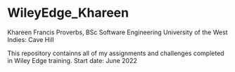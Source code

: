 # WileyEdge_Khareen
Khareen Francis Proverbs,
BSc Software Engineering
University of the West Indies: Cave Hill


This repository containns all of my assignments and challenges completed in Wiley Edge training. 
Start date: June 2022
